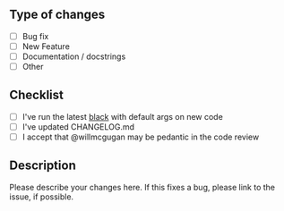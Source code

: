 ## Type of changes

- [ ] Bug fix
- [ ] New Feature
- [ ] Documentation / docstrings
- [ ] Other

## Checklist

- [ ] I've run the latest [black](https://github.com/ambv/black) with default args on new code
- [ ] I've updated CHANGELOG.md
- [ ] I accept that @willmcgugan may be pedantic in the code review

## Description

Please describe your changes here. If this fixes a bug, please link to the issue, if possible.
